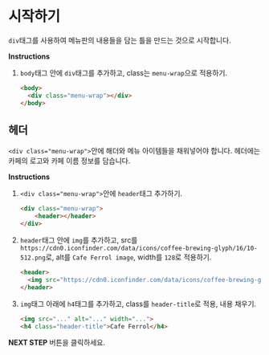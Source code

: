 # 시작하기
`div`태그를 사용하여 메뉴판의 내용들을 담는 틀을 만드는 것으로 시작합니다. 

**Instructions**
1. `body`태그 안에 `div`태그를 추가하고, class는 `menu-wrap`으로 적용하기. 
    ```html
    <body>
      <div class="menu-wrap"></div>
    </body>
    ```



## 헤더
`<div class="menu-wrap">`안에 해더와 메뉴 아이템들을 채워넣어야 합니다. 헤더에는 카페의 로고와 카페 이름 정보를 담습니다.

**Instructions**
1. `<div class="menu-wrap">`안에 `header`태그 추가하기. 
    ```html
    <div class="menu-wrap">
        <header></header>
    </div>
    ```
1. `header`태그 안에 `img`를 추가하고, src를 `https://cdn0.iconfinder.com/data/icons/coffee-brewing-glyph/16/10-512.png`로, alt를 `Cafe Ferrol image`, width를 `128`로 적용하기.
    ```html
    <header>
      <img src="https://cdn0.iconfinder.com/data/icons/coffee-brewing-glyph/16/10-512.png" alt="Cafe Ferrol image" width="128">
    </header>
    ```
1. `img`태그 아래에 `h4`태그를 추가하고, class를 `header-title`로 적용, 내용 채우기.
    ```html
    <img src="..." alt="..." width="...">
    <h4 class="header-title">Cafe Ferrol</h4> 
    ```



**NEXT STEP** 버튼을 클릭하세요.